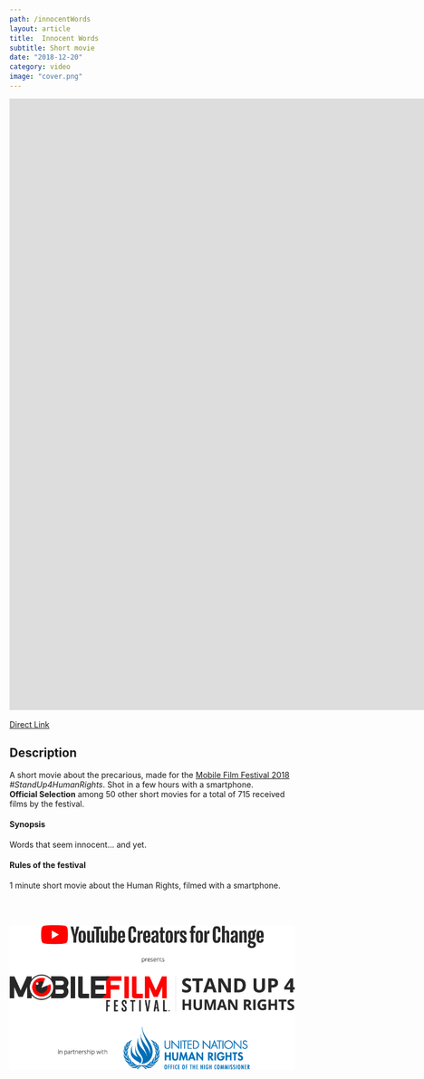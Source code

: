 ```yaml
---
path: /innocentWords
layout: article
title:  Innocent Words
subtitle: Short movie
date: "2018-12-20"
category: video
image: "cover.png"
---
```




<iframe src="https://www.youtube.com/embed/V4CsJzZjhOk?rel=0" frameborder="0" allowfullscreen width="1920" height="1080"></iframe>

[Direct Link](https://www.youtube.com/watch?v=V4CsJzZjhOk)

##  Description
A short movie about the precarious, made for the [Mobile Film Festival 2018](https://mobilefilmfestival.com/) _#StandUp4HumanRights_.
Shot in a few hours with a smartphone.  
__Official Selection__ among 50 other short movies for a total of 715 received films by the festival.  

#### Synopsis
Words that seem innocent... and yet.

#### Rules of the festival
1 minute short movie about the Human Rights, filmed with a smartphone.

<br/>
<br/>

![Festival press logo](logo.png)


